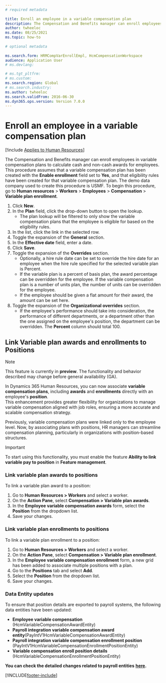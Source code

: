 ```yaml
--- 
# required metadata 
 
title: Enroll an employee in a variable compensation plan
description: The Compensation and Benefits manager can enroll employees in variable compensation plans to calculate cash and non-cash awards for employees. 
author: twheeloc
ms.date: 08/25/2021
ms.topic: how-to 
 
# optional metadata 
 
ms.search.form: HRMCompVarEnrollEmpl, HcmCompensationWorkspace 
audience: Application User 
# ms.devlang:  

# ms.tgt_pltfrm:  
# ms.custom:  
ms.search.region: Global
# ms.search.industry: 
ms.author: twheeloc
ms.search.validFrom: 2016-06-30 
ms.dyn365.ops.version: Version 7.0.0 
---
```


# Enroll an employee in a variable compensation plan



[!include [Applies to Human Resources](../includes/applies-to-hr.md)]

The Compensation and Benefits manager can enroll employees in variable compensation plans to calculate cash and non-cash awards for employees. This procedure assumes that a variable compensation plan has been created with the **Enable enrollment** field set to **Yes**, and that eligibility rules have been created for that variable compensation plan. The demo data company used to create this procedure is USMF. To begin this procedure, go to **Human resources** > **Workers** > **Employees** > **Compensation** > **Variable plan enrollment**.

1. Click **New**.
2. In the **Plan** field, click the drop-down button to open the lookup.
    * The plan lookup will be filtered to only show the variable compensation plans that the employee is eligible for based on the eligibility rules.  
3. In the list, click the link in the selected row.
4. Toggle the expansion of the **General** section.
5. In the **Effective date** field, enter a date.
6. Click **Save**.
7. Toggle the expansion of the **Overrides** section.
    * Optionally, a hire rule date can be set to override the hire date for an employee when the hire rule specified for the selected variable plan is Percent.  
    * If the variable plan is a percent of basis plan, the award percentage can be overridden for the employee. If the variable compensation plan is a number of units plan, the number of units can be overridden for the employee.  
    * If the employee should be given a flat amount for their award, the amount can be set here.  
8. Toggle the expansion of the **Organizational overrides** section.
    * If the employee's performance should take into consideration, the performance of different departments, or a department other than the one assigned on the employee's position, the department can be overridden. The **Percent** column should total 100.  

## Link Variable plan awards and enrollments to Positions

>[!NOTE]  
>This feature is currently in **preview**. The functionality and behavior described may change before general availability (GA).

In Dynamics 365 Human Resources, you can now associate **variable compensation plans**, including **awards** and **enrollments** directly with an employee's **position**.  
This enhancement provides greater flexibility for organizations to manage variable compensation aligned with job roles, ensuring a more accurate and scalable compensation strategy.

Previously, variable compensation plans were linked only to the employee level. Now, by associating plans with positions, HR managers can streamline compensation planning, particularly in organizations with position-based structures.

>[!IMPORTANT]  
>To start using this functionality, you must enable the feature **Ability to link variable pay to position** in **Feature management**.

### Link variable plan awards to positions

To link a variable plan award to a position:

1. Go to **Human Resources > Workers** and select a worker.
2. On the **Action Pane**, select **Compensation > Variable plan awards**.
3. In the **Employee variable compensation awards** form, select the **Position** from the dropdown list.
4. Save your changes.

### Link variable plan enrollments to positions

To link a variable plan enrollment to a position:

1. Go to **Human Resources > Workers** and select a worker.
2. On the **Action Pane**, select **Compensation > Variable plan enrollment**.
3. In the **Employee variable compensation enrollment** form, a new grid has been added to associate multiple positions with a plan.
4. Go to the **Positions** tab and select **Add**.
5. Select the **Position** from the dropdown list.
6. Save your changes.

### Data Entity updates

To ensure that position details are exported to payroll systems, the following data entities have been updated:

- **Employee variable compensation** (HcmVariableCompensationAwardEntity)
- **Payroll integration variable compensation award entity**(PayIntV1HcmVariableCompensationAwardEntity)
- **Payroll integration variable compensation enrollment position** (PayIntV1HcmVariableCompensationEnrollmentPositionEntity)
- **Variable compensation enroll position details** (HcmVariableCompensationEnrollmentPositionEntity)

**You can check the detailed changes related to payroll entities** [**here**](../human-resources/hr-admin-integration-payroll-api-introduction)**.**


[!INCLUDE[footer-include](../includes/footer-banner.md)]
